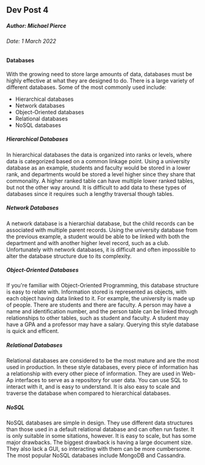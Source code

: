 ## Dev Post 4

##### Author: Michael Pierce

###### Date: 1 March 2022

#### __Databases__

With the growing need to store large amounts of data, databases must be highly effective at what they are designed to do. There is a large variety of different databases. Some of the most commonly used include:

+ Hierarchical databases
+ Network databases
+ Object-Oriented databases
+ Relational databases
+ NoSQL databases

##### __Hierarchical Databases__

In hierarchical databases the data is organized into ranks or levels, where data is categorized based on a common linkage point. Using a university database as an example, students and faculty would be stored in a lower rank, and departments would be stored a level higher since they share that commonality. A higher ranked table can have multiple lower ranked tables, but not the other way around. It is difficult to add data to these types of databases since it requires such a lengthy traversal though tables.

##### __Network Databases__

A network database is a hierarchial database, but the child records can be associated with multiple parent records. Using the university database from the previous example, a student would be able to be linked with both the department and with another higher level record, such as a club. Unfortunately with network databases, it is difficult and often impossible to alter the database structure due to its complexity.

##### __Object-Oriented Databases__

If you're familiar with Object-Oriented Programming, this database structure is easy to relate with. Information stored is represented as objects, with each object having data linked to it. For example, the university is made up of people. There are students and there are faculty. A person may have a name and identification number, and the person table can be linked through relationships to other tables, such as student and faculty. A student may have a GPA and a professor may have a salary. Querying this style database is quick and efficent.

##### __Relational Databases__

Relational databases are considered to be the most mature and are the most used in production. In these style databases, every piece of information has a relationship with every other piece of information. They are used in Web-Ap interfaces to serve as a repository for user data. You can use SQL to interact with it, and is easy to understand. It is also easy to scale and traverse the database when compared to hierarchical databases.

##### __NoSQL__

NoSQL databases are simple in design. They use different data structures than those used in a default relational database and can often run faster. It is only suitable in some sitations, however. It is easy to scale, but has some major drawbacks. The biggest drawback is having a large document size. They also lack a GUI, so interacting with them can be more cumbersome. The most popular NoSQL databases include MongoDB and Cassandra.
